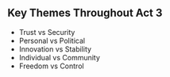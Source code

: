 ## Key Themes Throughout Act 3
- Trust vs Security
- Personal vs Political
- Innovation vs Stability
- Individual vs Community
- Freedom vs Control